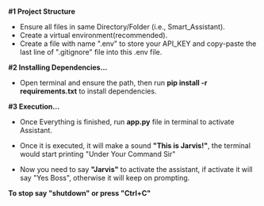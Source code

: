 **#1 Project Structure**
- Ensure all files in same Directory/Folder (i.e., Smart_Assistant).
- Create a virtual environment(recommended).
- Create a file with name ".env" to store your API_KEY and copy-paste the last line of ".gitignore" file into this .env file.

**#2 Installing Dependencies...**
- Open terminal and ensure the path, then run **pip install -r requirements.txt** to install dependencies.

**#3 Execution...**
- Once Everything is finished, run **app.py** file in terminal to activate Assistant.

- Once it is executed, it will make a sound **"This is Jarvis!"**, the terminal would start printing "Under Your Command Sir"

- Now you need to say **"Jarvis"** to activate the assistant, if activate it will say "Yes Boss", otherwise it will keep on prompting.

**To stop say "shutdown" or press "Ctrl+C"**

